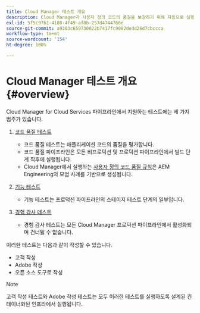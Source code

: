 ```yaml
---
title: Cloud Manager 테스트 개요
description: Cloud Manager가 사용자 정의 코드의 품질을 보장하기 위해 자동으로 실행하는 세 가지 테스트 유형에 대한 개요를 확인합니다.
exl-id: 5f5c97b1-4180-4f49-af8b-257d4744766e
source-git-commit: a9303c659730022b7417fc9082dedd26d7cbccca
workflow-type: tm+mt
source-wordcount: '154'
ht-degree: 100%

---
```



# Cloud Manager 테스트 개요 {#overview}

Cloud Manager for Cloud Services 파이프라인에서 지원하는 테스트에는 세 가지 범주가 있습니다.

1. [코드 품질 테스트](/help/implementing/cloud-manager/code-quality-testing.md)

   * 코드 품질 테스트는 애플리케이션 코드의 품질을 평가합니다.
   * 코드 품질 파이프라인은 모든 비프로덕션 및 프로덕션 파이프라인에서 빌드 단계 직후에 실행됩니다.
   * Cloud Manager에서 실행하는 [사용자 정의 코드 품질 규칙](/help/implementing/cloud-manager/custom-code-quality-rules.md)은 AEM Engineering의 모범 사례를 기반으로 생성됩니다.

1. [기능 테스트](/help/implementing/cloud-manager/functional-testing.md)

   * 기능 테스트는 프로덕션 파이프라인의 스테이지 테스트 단계의 일부입니다.

1. [경험 감사 테스트](/help/implementing/cloud-manager/experience-audit-testing.md)

   * 경험 감사 테스트는 모든 Cloud Manager 프로덕션 파이프라인에서 활성화되며 건너뛸 수 없습니다.

이러한 테스트는 다음과 같이 작성할 수 있습니다.

* 고객 작성
* Adobe 작성
* 오픈 소스 도구로 작성

>[!NOTE]
>
> 고객 작성 테스트와 Adobe 작성 테스트는 모두 이러한 테스트를 실행하도록 설계된 컨테이너화된 인프라에서 실행됩니다.
